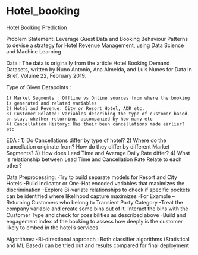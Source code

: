 # Hotel_booking
 Hotel Booking Prediction
 
 
Problem Statement: Leverage Guest Data and Booking Behaviour Patterns to devise a strategy for Hotel Revenue Management, using Data Science and Machine Learning

Data : The data is originally from the article Hotel Booking Demand Datasets, written by Nuno Antonio, Ana Almeida, and Luis Nunes for Data in Brief, Volume 22, February 2019.

Type of Given Datapoints :

    1) Market Segments : Offline vs Online sources from where the booking is generated and related variables
    2) Hotel and Revenue: City or Resort Hotel, ADR etc.
    3) Customer Related: Variables describing the type of customer based on stay, whether returning, accompanied by how many etc
    4) Cancellation History: Has their been cancellations made earlier? etc
    
EDA :
    1) Do Cancellations differ by type of hotel? 
    2) Where do the cancellation originate from? How do they differ by different Market Segments?
    3) How does Lead Time and Average Daily Rate differ?
    4) What is relationship between Lead Time and Cancellation Rate Relate to each other?

    
    
    
Data Preprocessing:
    -Try to build separate models for Resort and  City Hotels
    -Build indicator or One-Hot encoded variables that maximizes the discrimination
    -Explore Bi-variate relationships to check if specific pockets can be identified where likelihood capture maximizes
    -For Example – Returning Customers who belong to Transient Party Category
    -Treat the company variable and create some bins out of it. Interact the bins with the Customer Type and check for possibilities as described above
    -Build and engagement index of the booking to assess how deeply is the customer likely to embed in the hotel’s services
    
    
 Algorithms:
    -Bi-directional approach : Both classifier algorithms (Statistical and ML Based) can be tried out and results compared for final deployment
 






